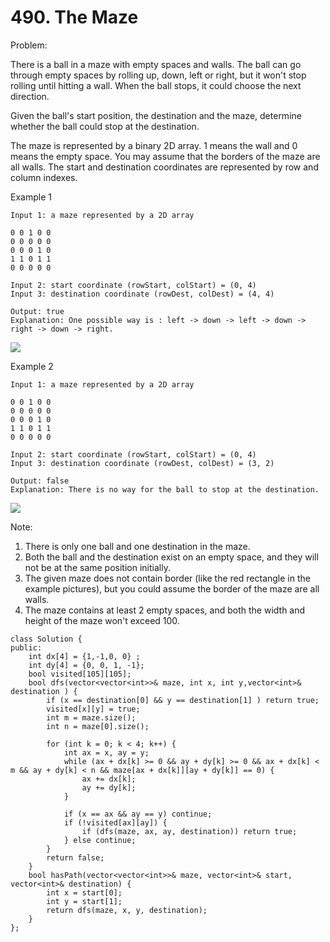 # 490. The Maze

Problem:

There is a ball in a maze with empty spaces and walls. The ball can go through empty spaces by rolling up, down, left or right, but it won't stop rolling until hitting a wall. When the ball stops, it could choose the next direction.

Given the ball's start position, the destination and the maze, determine whether the ball could stop at the destination.

The maze is represented by a binary 2D array. 1 means the wall and 0 means the empty space. You may assume that the borders of the maze are all walls. The start and destination coordinates are represented by row and column indexes.

Example 1

```
Input 1: a maze represented by a 2D array

0 0 1 0 0
0 0 0 0 0
0 0 0 1 0
1 1 0 1 1
0 0 0 0 0

Input 2: start coordinate (rowStart, colStart) = (0, 4)
Input 3: destination coordinate (rowDest, colDest) = (4, 4)

Output: true
Explanation: One possible way is : left -> down -> left -> down -> right -> down -> right.
```

![](https://cheonhyangzhang.gitbooks.io/leetcode-solutions/content/assets/maze\_1\_example\_1.png)

Example 2

```
Input 1: a maze represented by a 2D array

0 0 1 0 0
0 0 0 0 0
0 0 0 1 0
1 1 0 1 1
0 0 0 0 0

Input 2: start coordinate (rowStart, colStart) = (0, 4)
Input 3: destination coordinate (rowDest, colDest) = (3, 2)

Output: false
Explanation: There is no way for the ball to stop at the destination.
```

![](https://cheonhyangzhang.gitbooks.io/leetcode-solutions/content/assets/maze\_1\_example\_2.png)

Note:

1. There is only one ball and one destination in the maze.
2. Both the ball and the destination exist on an empty space, and they will not be at the same position initially.
3. The given maze does not contain border (like the red rectangle in the example pictures), but you could assume the border of the maze are all walls.
4. The maze contains at least 2 empty spaces, and both the width and height of the maze won't exceed 100.

```clike
class Solution {
public:
    int dx[4] = {1,-1,0, 0} ;
    int dy[4] = {0, 0, 1, -1};
    bool visited[105][105];
    bool dfs(vector<vector<int>>& maze, int x, int y,vector<int>& destination ) {    
        if (x == destination[0] && y == destination[1] ) return true;
        visited[x][y] = true;
        int m = maze.size();
        int n = maze[0].size();
       
        for (int k = 0; k < 4; k++) {   
            int ax = x, ay = y;       
            while (ax + dx[k] >= 0 && ay + dy[k] >= 0 && ax + dx[k] < m && ay + dy[k] < n && maze[ax + dx[k]][ay + dy[k]] == 0) {
                ax += dx[k];
                ay += dy[k];
            }

            if (x == ax && ay == y) continue;  
            if (!visited[ax][ay]) {
                if (dfs(maze, ax, ay, destination)) return true;
            } else continue;
        }
        return false;    
    }
    bool hasPath(vector<vector<int>>& maze, vector<int>& start, vector<int>& destination) {
        int x = start[0];
        int y = start[1];     
        return dfs(maze, x, y, destination);
    }
};
```
